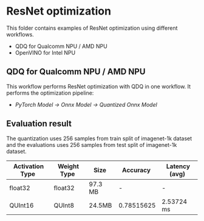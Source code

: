 # ResNet optimization

This folder contains examples of ResNet optimization using different workflows.

- QDQ for Qualcomm NPU / AMD NPU
- OpenVINO for Intel NPU

## QDQ for Qualcomm NPU / AMD NPU

This workflow performs ResNet optimization with QDQ in one workflow. It performs the optimization pipeline:

- *PyTorch Model -> Onnx Model -> Quantized Onnx Model*

## Evaluation result

The quantization uses 256 samples from train split of imagenet-1k dataset and the evaluations uses 256 samples from test split of imagenet-1k dataset.

| Activation Type&nbsp; | Weight Type&nbsp; | Size&nbsp; | Accuracy&nbsp; | Latency (avg)&nbsp; |
| --------------------- | ----------------- | ---------- | -------------- | ------------------- |
| float32               | float32           | 97.3 MB    | -              | -                   |
| QUInt16               | QUInt8            | 24.5MB     | 0.78515625     | 2.53724 ms          |
